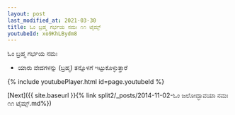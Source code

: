```yaml
---
layout: post
last_modified_at: 2021-03-30
title: ಓಂ ಬ್ರಹ್ಮ ಗರ್ಭಯ ನಮಃ ೧೧ ಟೈಮ್ಸ್
youtubeId: xo9KhLBydm8
---
```

 
 
 ಓಂ ಬ್ರಹ್ಮ ಗರ್ಭಯ ನಮಃ  
 
 -  ಯಾರು ವೇದಗಳನ್ನು (ಬ್ರಹ್ಮ) ತನ್ನೊಳಗೆ ಇಟ್ಟುಕೊಳ್ಳುತ್ತಾರೆ 
 
  
 
  
 
 
 
 
 
 


{% include youtubePlayer.html id=page.youtubeId %}
 
[Next]({{ site.baseurl }}{% link  split2/_posts/2014-11-02-ಓಂ ಜಲೋದ್ಭಾವಯಾ ನಮಃ ೧೧ ಟೈಮ್ಸ್.md%})
 
